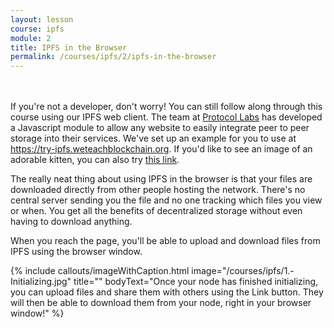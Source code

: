 ```yaml
---
layout: lesson
course: ipfs
module: 2
title: IPFS in the Browser
permalink: /courses/ipfs/2/ipfs-in-the-browser
---
```

<br>
<br>
<span class="openingParagraph">
If you're not a developer, don't worry! You can still follow along through this course using our IPFS web client. The team at <a href="https://protocol.ai/" rel="noopener">Protocol Labs</a> has developed a Javascript module to allow any website to easily integrate peer to peer storage into their services. We've set up an example for you to use at <a href="https://try-ipfs.weteachblockchain.org" rel="noopener">https://try-ipfs.weteachblockchain.org</a>. If you'd like to see an image of an adorable kitten, you can also try <a href="https://try-ipfs.weteachblockchain.org/?q=QmW2WQi7j6c7UgJTarActp7tDNikE4B2qXtFCfLPdsgaTQ">this link</a>.</span>

The really neat thing about using IPFS in the browser is that your files are downloaded directly from other people hosting the network. There's no central server sending you the file and no one tracking which files you view or when. You get all the benefits of decentralized storage without even having to download anything.

When you reach the page, you'll be able to upload and download files from IPFS using the browser window.

{% include callouts/imageWithCaption.html
	image="/courses/ipfs/1.-Initializing.jpg"
	title=""
	bodyText="Once your node has finished initializing, you can upload files and share them with others using the Link button. They will then be able to download them from your node, right in your browser window!"
%}
